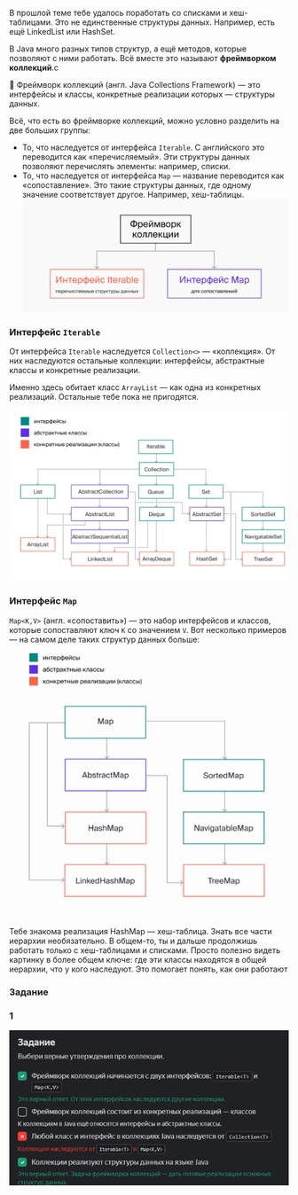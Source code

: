 В прошлой теме тебе удалось поработать со списками и хеш-таблицами. Это не единственные структуры данных. Например, есть ещё LinkedList или HashSet.

В Java много разных типов структур, а ещё методов, которые позволяют с ними работать. Всё вместе это называют **фреймворком коллекций**.c

📎 Фреймворк коллекций (англ. Java Collections Framework) — это интерфейсы и классы, конкретные реализации которых — структуры данных.

Всё, что есть во фреймворке коллекций, можно условно разделить на две больших группы:

- То, что наследуется от интерфейса `Iterable`. С английского это переводится как «перечисляемый». Эти структуры данных позволяют перечислять элементы: например, списки.
- То, что наследуется от интерфейса `Map` — название переводится как «сопоставление». Это такие структуры данных, где одному значение соответствует другое. Например, хеш-таблицы.
![img.png](img%2Fimg.png)


### Интерфейс `Iterable`

От интерфейса `Iterable` наследуется `Collection<>` — «коллекция». От них наследуются остальные коллекции: интерфейсы, абстрактные классы и конкретные реализации.

Именно здесь обитает класс `ArrayList` — как одна из конкретных реализаций. Остальные тебе пока не пригодятся.

![img_1.png](img%2Fimg_1.png)

### Интерфейс `Map`

`Map<K,V>` (англ. «сопоставить») — это набор интерфейсов и классов, которые сопоставляют ключ `K` со значением `V`. Вот несколько примеров — на самом деле таких структур данных больше:
![img_2.png](img%2Fimg_2.png)

Тебе знакома реализация HashMap — хеш-таблица.
Знать все части иерархии необязательно. В общем-то, ты и дальше продолжишь работать только с хеш-таблицами и списками. Просто полезно видеть картинку в более общем ключе: где эти классы находятся в общей иерархии, что у кого наследуют. Это помогает понять, как они работают

### Задание 
### 1

![img_3.png](img%2Fimg_3.png)